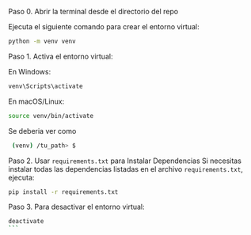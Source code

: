 Paso 0. Abrir la terminal desde el directorio del repo

Ejecuta el siguiente comando para crear el entorno virtual:

```bash
python -m venv venv
```

Paso 1. Activa el entorno virtual:

En Windows:

```bash
venv\Scripts\activate
```

En macOS/Linux:
```bash
source venv/bin/activate
```

Se deberia ver como
```bash
 (venv) /tu_path> $ 
```


Paso 2. Usar `requirements.txt` para Instalar Dependencias
Si necesitas instalar todas las dependencias listadas en el archivo `requirements.txt`, ejecuta:

```bash
pip install -r requirements.txt
```

Paso 3. Para desactivar el entorno virtual:

````bash
deactivate 
```
